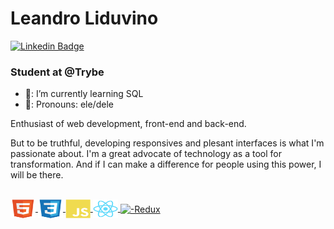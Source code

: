 # Leandro Liduvino

[![Linkedin Badge](https://img.shields.io/badge/-Leandro%20Liduvino-6633cc?style=flat-square&logo=Linkedin&logoColor=white&link=https://www.linkedin.com/in/leandrolid/)](https://www.linkedin.com/in/leandrolid/) 
 
### Student at @Trybe

- 🌱: I’m currently learning SQL
- 🙂: Pronouns: ele/dele

Enthusiast of web development, front-end and back-end.

But to be truthful, developing responsives and plesant interfaces is what I'm passionate about.
I'm a great advocate of technology as a tool for transformation. And if I can make a difference for people using this power, I will be there.

<div style="display: inline_block"><br>
   <a href="https://github.com/leandrolid">
  <img align="center" alt="HTML" height="30" width="40" src="https://raw.githubusercontent.com/devicons/devicon/master/icons/html5/html5-original.svg">
  <img align="center" alt="-CSS" height="30" width="40" src="https://raw.githubusercontent.com/devicons/devicon/master/icons/css3/css3-original.svg">
  <img align="center" alt="Js" height="30" width="40" src="https://raw.githubusercontent.com/devicons/devicon/master/icons/javascript/javascript-plain.svg">
  <img align="center" alt="React" height="30" width="40" src="https://raw.githubusercontent.com/devicons/devicon/master/icons/react/react-original.svg">
  <img align="center" alt="-Redux" height="30" width="30" src="https://camo.githubusercontent.com/37d7a9a7f4e4fa18c400fb3042f9c36a8e57ab7b34295e7c2bc4b990a74e756d/68747470733a2f2f63646e2e69636f6e2d69636f6e732e636f6d2f69636f6e73322f323431352f504e472f3531322f72656475785f6f726967696e616c5f6c6f676f5f69636f6e5f3134363336352e706e67">
  </a>
</div>
<br>
 
